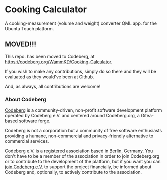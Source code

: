 # Cooking Calculator

A cooking-measurement (volume and weight) converter QML app. for the Ubuntu Touch platform.

## MOVED!!!

This repo. has been moved to Codeberg, at https://codeberg.org/WammKD/Cooking-Calculator.

If you wish to make any contributions, simply do so there and they will be evaluated as they would've been at Github.

And, as always, all contributions are welcome!

### About Codeberg

[Codeberg](https://docs.codeberg.org/getting-started/what-is-codeberg/) is a community-driven, non-profit software development platform operated by Codeberg e.V. and centered around Codeberg.org, a Gitea-based software forge.

Codeberg is not a corporation but a community of free software enthusiasts providing a humane, non-commercial and privacy-friendly alternative to commercial services.

Codeberg e.V. is a registered association based in Berlin, Germany. You don't have to be a member of the association in order to join Codeberg.org or to contribute to the development of the platform, but if you want you can [join Codeberg e.V.](https://join.codeberg.org/) to support the project financially, be informed about Codeberg and, optionally, to actively contribute to the association.
